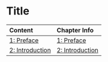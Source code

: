 # Title

| Content                                    | Chapter Info                                   |  
| :----------------------------------------- | :--------------------------------------------- | 
| [1: Preface](book/01_preface.md)           | [1: Preface](chapters/01_preface.md)           |
| [2: Introduction](book/02_introduction.md) | [2: Introduction](chapters/02_introduction.md) |